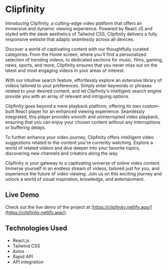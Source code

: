 # Clipfinity
Introducing Clipfinity, a cutting-edge video platform that offers an immersive and dynamic viewing experience. Powered by React JS and styled with the sleek aesthetics of Tailwind CSS, Clipfinity delivers a fully responsive website that adapts seamlessly across all devices.

Discover a world of captivating content with our thoughtfully curated categories. From the Home screen, where you'll find a personalized selection of trending videos, to dedicated sections for music, films, gaming, news, sports, and more, Clipfinity ensures that you never miss out on the latest and most engaging videos in your areas of interest.

With our intuitive search feature, effortlessly explore an extensive library of videos tailored to your preferences. Simply enter keywords or phrases related to your desired content, and let Clipfinity's intelligent search engine provide you with an array of relevant and intriguing options.

Clipfinity goes beyond a mere playback platform, offering its own custom-built React player for an enhanced viewing experience. Seamlessly integrated, this player provides smooth and uninterrupted video playback, ensuring that you can enjoy your chosen content without any interruptions or buffering delays.

To further enhance your video journey, Clipfinity offers intelligent video suggestions related to the content you're currently watching. Explore a world of related videos and dive deeper into your favorite topics, discovering new channels and creators along the way.

Clipfinity is your gateway to a captivating universe of online video content. Immerse yourself in an endless stream of videos, tailored just for you, and experience the future of video viewing. Join us on this exciting journey and unlock a world of visual inspiration, knowledge, and entertainment.

## Live Demo

Check out the live demo of the project at [https://clipfinity.netlify.app/](https://clipfinity.netlify.app/).

## Technologies Used

- React.js
- Tailwind CSS
- Axios
- Rapid API
- API integration








